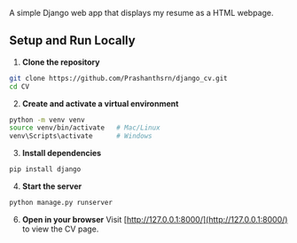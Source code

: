 
A simple Django web app that displays my resume as a HTML webpage.


## Setup and Run Locally

1. **Clone the repository**

```bash
git clone https://github.com/Prashanthsrn/django_cv.git
cd CV
```

2. **Create and activate a virtual environment**

```bash
python -m venv venv
source venv/bin/activate   # Mac/Linux
venv\Scripts\activate      # Windows
```

3. **Install dependencies**

```bash
pip install django
```

4. **Start the server**

```bash
python manage.py runserver
```

6. **Open in your browser**
   Visit [http://127.0.0.1:8000/](http://127.0.0.1:8000/) to view the CV page.

